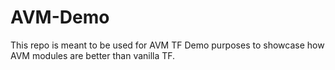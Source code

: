 # AVM-Demo
This repo is meant to be used for AVM TF Demo purposes to showcase how AVM modules are better than vanilla TF.
